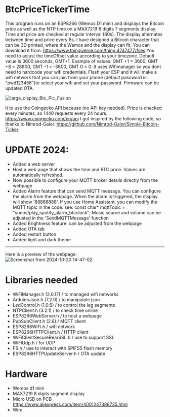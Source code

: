 # BtcPriceTickerTime
This program runs on an ESP8266 (Wemos D1 mini) and displays the Bitcoin price as well as the NTP time on a MAX7219 8 digits 7 segments display. 
Time and price are checked at regular interval (60s). The display alternates between time and price every 8s.
I have designed a Bitcoin character that can be 3D printed, where the Wemos and the display can fit.
You can download it from: https://www.thingiverse.com/thing:4747477/files
You need to adjust the timeOffset value according to your timezone. Default value is 3600 seconds, GMT+1.
Example of values: GMT +1 = 3600, GMT +8 = 28800, GMT -1 = -3600, GMT 0 = 0.
It uses Wifimanager so you dont need to hardcode your wifi credentials. Flash your ESP and it will make a wifi network that you can join from your phone (default password is: "pwd123456")to select your wifi and set your password.
Firmware can be updated OTA.

![large_display_Btc_Pic_Fusion](https://github.com/user-attachments/assets/ad0010b7-baf8-4db9-9a62-e5666d76c4d3)

  
It to use the Coingecko API because (no API key needed). Price is checked every minutes, so 1440 requests every 24 hours.
https://www.coingecko.com/en/api
I got inspired by the following code, so thanks to Nimrod-Galor. https://github.com/Nimrod-Galor/Simple-Bitcoin-Ticker
# UPDATE 2024:
- Added a web server
- Host a web page that shows the time and BTC price. Values are automatically refreshed.
- Now possible to configure your MQTT broker details directly from the webpage
- Added Alarm feature that can send MQTT message. You can configure the alarm from the webpage. When the alarm is triggered, the display will show '88888888'.
  If you use Home Assistant, you can modify the MQTT topic in the code:
  see: const char* mqttTopic = "sonos/play_spotify_alarm_btcclock";
  Music source and volume can be adjusted in the 'SendMQTTMessage' function
- Added Brightness feature: can be adjusted from the webpage
- Added OTA tab
- Added restart button
- Added light and dark theme

---
Here is a preview of the webpage:
![Screenshot from 2024-10-20 14-47-02](https://github.com/user-attachments/assets/fd0a32b3-a8cb-423d-9c6f-95b75a3492b5)

  
# Libraries needed
- WiFiManager.h (2.0.17) /  to managed wifi networks
- ArduinoJson.h (7.2.0) /  to manipulate json
- LedControl.h (1.0.6) /  to control the leg segments
- NTPClient.h (3.2.1) /  to check time online
- ESP8266WebServer.h /  to host a webpage
- PubSubClient.h (2.8) / MQTT client
- ESP8266WiFi.h / wifi network
- ESP8266HTTPClient.h / HTTP client
- WiFiClientSecureBearSSL.h / use to support SSL
- WiFiUdp.h / for UDP
- FS.h / use to interact with SPIFSS flash memory
- ESP8266HTTPUpdateServer.h / OTA update
# Hardware
- Wemos d1 mini
- MAX7219 8 digits segment display
- Micro USB on PCB    https://www.aliexpress.com/item/4001247388735.html
- Wire
